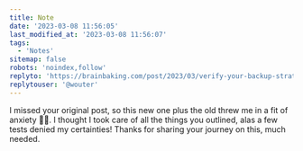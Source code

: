 ```yaml
---
title: Note
date: '2023-03-08 11:56:05'
last_modified_at: '2023-03-08 11:56:07'
tags: 
  - 'Notes'
sitemap: false
robots: 'noindex,follow'
replyto: 'https://brainbaking.com/post/2023/03/verify-your-backup-strategy/'
replytouser: '@wouter'
---
```

I missed your original post, so this new one plus the old threw me in a fit of anxiety 😵‍💫. I thought I took care of all the things you outlined, alas a few tests denied my certainties! Thanks for sharing your journey on this, much needed.